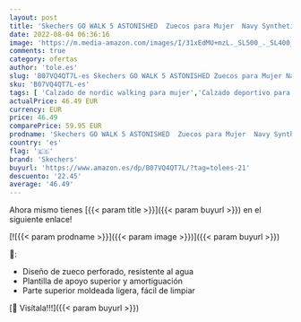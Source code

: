 ```yaml
---
layout: post
title: 'Skechers GO WALK 5 ASTONISHED  Zuecos para Mujer  Navy Synthetic  37 EU'
date: 2022-08-04 06:36:16
image: 'https://m.media-amazon.com/images/I/31xEdMU+mzL._SL500_._SL400_.jpg'
comments: true
category: ofertas
author: 'tole.es'
slug: 'B07VQ4QT7L-es Skechers GO WALK 5 ASTONISHED Zuecos para Mujer Navy...'
sku: 'B07VQ4QT7L-es'
tags: [ 'Calzado de nordic walking para mujer','Calzado deportivo para mujer','Zapatillas y calzado deportivo para mujer','Zapatos','Zapatos para mujer','Zapatos y complementos','skechers','zuecos','🇪🇸', ]
actualPrice: 46.49 EUR
currency: EUR
price: 46.49
comparePrice: 59.95 EUR
prodname: 'Skechers GO WALK 5 ASTONISHED  Zuecos para Mujer  Navy Synthetic  37 EU'
country: 'es'
flag: '🇪🇸'
brand: 'Skechers'
buyurl: 'https://www.amazon.es/dp/B07VQ4QT7L/?tag=tolees-21'
descuento: '22.45'
average: '46.49'
---
```


Ahora mismo tienes [{{< param title >}}]({{< param buyurl >}}) en el siguiente enlace!

[![{{< param prodname >}}]({{< param image >}})]({{< param buyurl >}})

🔎:

- Diseño de zueco perforado, resistente al agua
- Plantilla de apoyo superior y amortiguación
- Parte superior moldeada ligera, fácil de limpiar

[🛒 Visítala!!!]({{< param buyurl >}})
